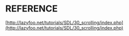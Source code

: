 # REFERENCE

[http://lazyfoo.net/tutorials/SDL/30_scrolling/index.php](http://lazyfoo.net/tutorials/SDL/30_scrolling/index.php)
